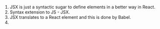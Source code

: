 1. JSX is just a syntactic sugar to define elements in a better way in React.
2. Syntax extension to JS - JSX.
3. JSX translates to a React element and this is done by Babel.
4. 
